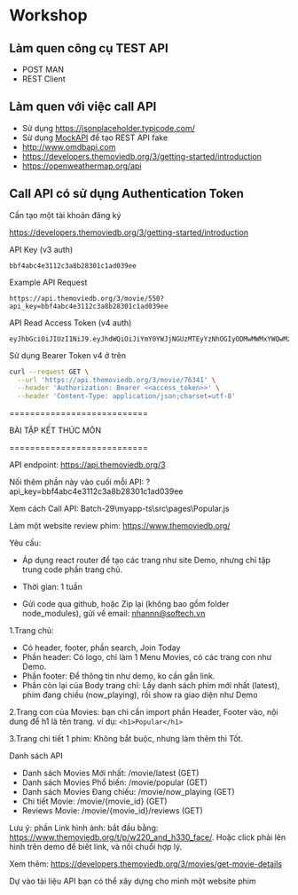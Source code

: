 # Workshop

## Làm quen công cụ TEST API

- POST MAN
- REST Client

## Làm quen với việc call API

- Sử dụng <https://jsonplaceholder.typicode.com/>
- Sử dụng [MockAPI](https://mockapi.io) để tạo REST API fake
- http://www.omdbapi.com
- https://developers.themoviedb.org/3/getting-started/introduction
- https://openweathermap.org/api

## Call API có sử dụng Authentication Token

Cần tạo một tài khoản đăng ký

https://developers.themoviedb.org/3/getting-started/introduction

API Key (v3 auth)
```code
bbf4abc4e3112c3a8b28301c1ad039ee
```
Example API Request
```code
https://api.themoviedb.org/3/movie/550?api_key=bbf4abc4e3112c3a8b28301c1ad039ee
```
API Read Access Token (v4 auth)
```code
eyJhbGciOiJIUzI1NiJ9.eyJhdWQiOiJiYmY0YWJjNGUzMTEyYzNhOGIyODMwMWMxYWQwMzllZSIsInN1YiI6IjY0MTI3N2Q2ZTE4ZTNmMDdkMDU1ZjY4OCIsInNjb3BlcyI6WyJhcGlfcmVhZCJdLCJ2ZXJzaW9uIjoxfQ.iw5OvKuR35yRllO8eoRWjvCQnlFmh8nieiLD9NpSDc8
```

Sử dụng Bearer Token v4 ở trên
```bash
curl --request GET \
  --url 'https://api.themoviedb.org/3/movie/76341' \
  --header 'Authorization: Bearer <<access_token>>' \
  --header 'Content-Type: application/json;charset=utf-8'
```

===========================

BÀI TẬP KẾT THÚC MÔN

===========================

API endpoint: https://api.themoviedb.org/3

Nối thêm phần này vào cuối mỗi API: ?api_key=bbf4abc4e3112c3a8b28301c1ad039ee

Xem cách Call API: Batch-29\myapp-ts\src\pages\Popular.js

Làm một website review phim: <https://www.themoviedb.org/>

Yêu cầu:

- Áp dụng react router để tạo các trang như site Demo, nhưng chỉ tập trung code phần trang chủ. 

- Thời gian: 1 tuần
- Gửi code qua github, hoặc Zip lại (không bao gồm folder node_modules), gửi về email: nhannn@softech.vn

1.Trang chủ: 

  - Có header, footer, phần search, Join Today
  - Phần header: Có logo, chỉ làm 1  Menu Movies, có các trang con như Demo.
  - Phần footer: Để thông tin như demo, ko cần gắn link.
  - Phần còn lại của Body trang chỉ: Lấy danh sách phim mới nhất (latest), phim đang chiếu (now_playing), rồi show ra giao diện như Demo 

2.Trang con của Movies: bạn chỉ cần import phần Header, Footer vào, nội dung để h1 là tên trang. ví dụ: `<h1>Popular</h1>`

3.Trang chi tiết 1 phim: Không bắt buộc, nhưng làm thêm thì Tốt.

Danh sách API

- Danh sách Movies Mới nhất: /movie/latest (GET)
- Danh sách Movies Phổ biến: /movie/popular (GET)
- Danh sách Movies Đang chiếu: /movie/now_playing (GET)
- Chi tiết  Movie: /movie/{movie_id} (GET)
- Reviews Movie: /movie/{movie_id}/reviews (GET)

Lưu ý: phần Link hình ảnh: bắt đầu bằng: <https://www.themoviedb.org/t/p/w220_and_h330_face/>. Hoặc click phải lên hình trên demo để biết link, và nối chuổi hợp lý.

Xem thêm: <https://developers.themoviedb.org/3/movies/get-movie-details>

Dự vào tài liệu API bạn có thể xây dựng cho mình một website phim